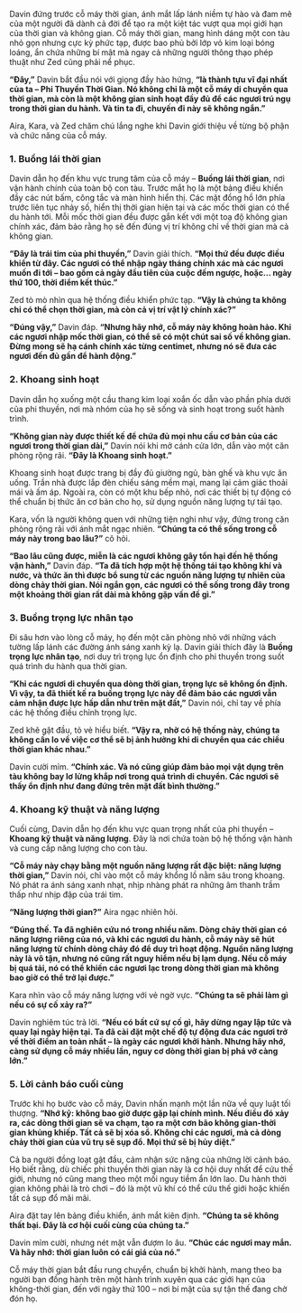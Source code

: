Davin đứng trước cỗ máy thời gian, ánh mắt lấp lánh niềm tự hào và đam mê của một người đã dành cả đời để tạo ra một kiệt tác vượt qua mọi giới hạn của thời gian và không gian. Cỗ máy thời gian, mang hình dáng một con tàu nhỏ gọn nhưng cực kỳ phức tạp, được bao phủ bởi lớp vỏ kim loại bóng loáng, ẩn chứa những bí mật mà ngay cả những người thông thạo phép thuật như Zed cũng phải nể phục.

**“Đây,”** Davin bắt đầu nói với giọng đầy hào hứng, **“là thành tựu vĩ đại nhất của ta – **Phi Thuyền Thời Gian**. Nó không chỉ là một cỗ máy di chuyển qua thời gian, mà còn là một không gian sinh hoạt đầy đủ để các ngươi trú ngụ trong thời gian du hành. Và tin ta đi, chuyến đi này sẽ không ngắn.”**

Aira, Kara, và Zed chăm chú lắng nghe khi Davin giới thiệu về từng bộ phận và chức năng của cỗ máy.

### 1. **Buồng lái thời gian**

Davin dẫn họ đến khu vực trung tâm của cỗ máy – **Buồng lái thời gian**, nơi vận hành chính của toàn bộ con tàu. Trước mắt họ là một bảng điều khiển đầy các nút bấm, công tắc và màn hình hiển thị. Các mặt đồng hồ lớn phía trước liên tục nhảy số, hiển thị thời gian hiện tại và các mốc thời gian có thể du hành tới. Mỗi mốc thời gian đều được gắn kết với một toạ độ không gian chính xác, đảm bảo rằng họ sẽ đến đúng vị trí không chỉ về thời gian mà cả không gian.

**“Đây là trái tim của phi thuyền,”** Davin giải thích. **“Mọi thứ đều được điều khiển từ đây. Các ngươi có thể nhập ngày tháng chính xác mà các ngươi muốn đi tới – bao gồm cả ngày đầu tiên của cuộc đếm ngược, hoặc… ngày thứ 100, thời điểm kết thúc.”**

Zed tò mò nhìn qua hệ thống điều khiển phức tạp. **“Vậy là chúng ta không chỉ có thể chọn thời gian, mà còn cả vị trí vật lý chính xác?”**

**“Đúng vậy,”** Davin đáp. **“Nhưng hãy nhớ, cỗ máy này không hoàn hảo. Khi các ngươi nhập mốc thời gian, có thể sẽ có một chút sai số về không gian. Đừng mong sẽ hạ cánh chính xác từng centimet, nhưng nó sẽ đưa các ngươi đến đủ gần để hành động.”**

### 2. **Khoang sinh hoạt**

Davin dẫn họ xuống một cầu thang kim loại xoắn ốc dẫn vào phần phía dưới của phi thuyền, nơi mà nhóm của họ sẽ sống và sinh hoạt trong suốt hành trình.

**“Không gian này được thiết kế để chứa đủ mọi nhu cầu cơ bản của các ngươi trong thời gian dài,”** Davin nói khi mở cánh cửa lớn, dẫn vào một căn phòng rộng rãi. **“Đây là **Khoang sinh hoạt**.”**

Khoang sinh hoạt được trang bị đầy đủ giường ngủ, bàn ghế và khu vực ăn uống. Trần nhà được lắp đèn chiếu sáng mềm mại, mang lại cảm giác thoải mái và ấm áp. Ngoài ra, còn có một khu bếp nhỏ, nơi các thiết bị tự động có thể chuẩn bị thức ăn cơ bản cho họ, sử dụng nguồn năng lượng tự tái tạo.

Kara, vốn là người không quen với những tiện nghi như vậy, đứng trong căn phòng rộng rãi với ánh mắt ngạc nhiên. **“Chúng ta có thể sống trong cỗ máy này trong bao lâu?”** cô hỏi.

**“Bao lâu cũng được, miễn là các ngươi không gây tổn hại đến hệ thống vận hành,”** Davin đáp. **“Ta đã tích hợp một hệ thống tái tạo không khí và nước, và thức ăn thì được bổ sung từ các nguồn năng lượng tự nhiên của dòng chảy thời gian. Nói ngắn gọn, các ngươi có thể sống trong đây trong một khoảng thời gian rất dài mà không gặp vấn đề gì.”**

### 3. **Buồng trọng lực nhân tạo**

Đi sâu hơn vào lòng cỗ máy, họ đến một căn phòng nhỏ với những vách tường lấp lánh các đường ánh sáng xanh kỳ lạ. Davin giải thích đây là **Buồng trọng lực nhân tạo**, nơi duy trì trọng lực ổn định cho phi thuyền trong suốt quá trình du hành qua thời gian.

**“Khi các ngươi di chuyển qua dòng thời gian, trọng lực sẽ không ổn định. Vì vậy, ta đã thiết kế ra buồng trọng lực này để đảm bảo các ngươi vẫn cảm nhận được lực hấp dẫn như trên mặt đất,”** Davin nói, chỉ tay về phía các hệ thống điều chỉnh trọng lực.

Zed khẽ gật đầu, tỏ vẻ hiểu biết. **“Vậy ra, nhờ có hệ thống này, chúng ta không cần lo về việc cơ thể sẽ bị ảnh hưởng khi di chuyển qua các chiều thời gian khác nhau.”**

Davin cười mỉm. **“Chính xác. Và nó cũng giúp đảm bảo mọi vật dụng trên tàu không bay lơ lửng khắp nơi trong quá trình di chuyển. Các ngươi sẽ thấy ổn định như đang đứng trên mặt đất bình thường.”**

### 4. **Khoang kỹ thuật và năng lượng**

Cuối cùng, Davin dẫn họ đến khu vực quan trọng nhất của phi thuyền – **Khoang kỹ thuật và năng lượng**. Đây là nơi chứa toàn bộ hệ thống vận hành và cung cấp năng lượng cho con tàu.

**“Cỗ máy này chạy bằng một nguồn năng lượng rất đặc biệt: **năng lượng thời gian**,”** Davin nói, chỉ vào một cỗ máy khổng lồ nằm sâu trong khoang. Nó phát ra ánh sáng xanh nhạt, nhịp nhàng phát ra những âm thanh trầm thấp như nhịp đập của trái tim.

**“Năng lượng thời gian?”** Aira ngạc nhiên hỏi.

**“Đúng thế. Ta đã nghiên cứu nó trong nhiều năm. Dòng chảy thời gian có năng lượng riêng của nó, và khi các ngươi du hành, cỗ máy này sẽ hút năng lượng từ chính dòng chảy đó để duy trì hoạt động. Nguồn năng lượng này là vô tận, nhưng nó cũng rất nguy hiểm nếu bị lạm dụng. Nếu cỗ máy bị quá tải, nó có thể khiến các ngươi lạc trong dòng thời gian mà không bao giờ có thể trở lại được.”**

Kara nhìn vào cỗ máy năng lượng với vẻ ngờ vực. **“Chúng ta sẽ phải làm gì nếu có sự cố xảy ra?”**

Davin nghiêm túc trả lời. **“Nếu có bất cứ sự cố gì, hãy dừng ngay lập tức và quay lại ngày hiện tại. Ta đã cài đặt một chế độ tự động đưa các ngươi trở về thời điểm an toàn nhất – là ngày các ngươi khởi hành. Nhưng hãy nhớ, càng sử dụng cỗ máy nhiều lần, nguy cơ dòng thời gian bị phá vỡ càng lớn.”**

### 5. **Lời cảnh báo cuối cùng**

Trước khi họ bước vào cỗ máy, Davin nhấn mạnh một lần nữa về quy luật tối thượng. **“Nhớ kỹ: **không bao giờ được gặp lại chính mình**. Nếu điều đó xảy ra, các dòng thời gian sẽ va chạm, tạo ra một cơn bão không gian-thời gian khủng khiếp. Tất cả sẽ bị xóa sổ. Không chỉ các ngươi, mà cả dòng chảy thời gian của vũ trụ sẽ sụp đổ. Mọi thứ sẽ bị hủy diệt.”**

Cả ba người đồng loạt gật đầu, cảm nhận sức nặng của những lời cảnh báo. Họ biết rằng, dù chiếc phi thuyền thời gian này là cơ hội duy nhất để cứu thế giới, nhưng nó cũng mang theo một mối nguy tiềm ẩn lớn lao. Du hành thời gian không phải là trò chơi – đó là một vũ khí có thể cứu thế giới hoặc khiến tất cả sụp đổ mãi mãi.

Aira đặt tay lên bảng điều khiển, ánh mắt kiên định. **“Chúng ta sẽ không thất bại. Đây là cơ hội cuối cùng của chúng ta.”** 

Davin mỉm cười, nhưng nét mặt vẫn đượm lo âu. **“Chúc các ngươi may mắn. Và hãy nhớ: thời gian luôn có cái giá của nó.”**

Cỗ máy thời gian bắt đầu rung chuyển, chuẩn bị khởi hành, mang theo ba người bạn đồng hành trên một hành trình xuyên qua các giới hạn của không-thời gian, đến với ngày thứ 100 – nơi bí mật của sự tận thế đang chờ đón họ.